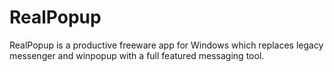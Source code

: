 # RealPopup
RealPopup is a productive freeware app for Windows which replaces legacy messenger and winpopup with a full featured messaging tool.

